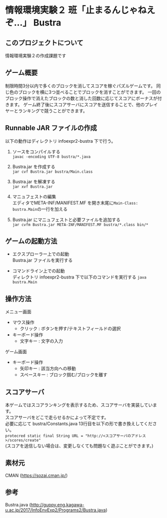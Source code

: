# 情報環境実験２ 班「止まるんじゃねえぞ…」 Bustra

## このプロジェクトについて
情報環境実験２の作成課題です

## ゲーム概要
制限時間3分以内で多くのブロックを消してスコアを稼ぐパズルゲームです。
同じ色のブロックを横に3つ並べることでブロックを消すことができます。
一回のブロック操作で消えたブロックの数と消した回数に応じてスコアにボーナスが付きます。
ゲーム終了後にスコアサーバにスコアを送信することで、他のプレイヤーとランキングで競うことができます。

## Runnable JAR ファイルの作成
以下の動作はディレクトリ infoexpr2-bustra 下で行う。

1. ソースをコンパイルする  
   `javac -encoding UTF-8 bustra/*.java`

2. Bustra.jar を作成する  
   `jar cvf Bustra.jar bustra/Main.class`

3. Bustra.jar を解凍する  
   `jar xvf Bustra.jar`

4. マニュフェストの編集  
   エディタでMETA-INF/MANIFEST.MF を開き末尾に`Main-Class: bustra.Main`の一行を加える

5. Bustra.jar にマニュフェストと必要ファイルを追加する  
   `jar cvfm Bustra.jar META-INF/MANIFEST.MF bustra/*.class bin/*`

## ゲームの起動方法

  - エクスプローラー上での起動  
    Bustra.jar ファイルを実行する

  - コマンドライン上での起動  
    ディレクトリ infoexpr2-bustra 下で以下のコマンドを実行する
    `java bustra.Main`
 
## 操作方法  
メニュー画面  
  - マウス操作
    - クリック   : ボタンを押す/テキストフィールドの選択
  - キーボード操作
    - 文字キー : 文字の入力

ゲーム画面  
  - キーボード操作  
    - 矢印キー   : 該当方向への移動
    - スペースキー : ブロック掴む/ブロックを離す

## スコアサーバ
本ゲームではスコアランキングを表示するため、スコアサーバを実装しています。  
スコアサーバをどこで走らせるかによって不定です。  
必要に応じて bustra/Constants.java 13行目を以下の形で書き換えしてください。  
`protecred static final String URL = "http://<スコアサーバのアドレス>/scores/create"`  
(スコアを送信しない場合は、変更しなくても問題なく遊ぶことができます。)  

## 素材元
CMAN (https://sozai.cman.jp/)

## 参考
Bustra.java (http://guppy.eng.kagawa-u.ac.jp/2017/InfoEnvExp2/Programs2/Bustra.java)
